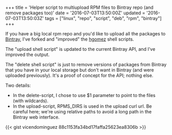 +++
title = 'Helper script to multiupload RPM files to Bintray repo (and remove packages too)'
date = '2016-07-03T13:50:00Z'
updated = '2016-07-03T13:50:03Z'
tags = ["linux", "repo", "script", "deb", "rpm", "bintray"]
+++

If you have a big local rpm repo and you'd like to upload all the packages to [Bintray](https://bintray.com/), I've forked and "improved" the [hgomez](https://github.com/hgomez) shell scripts.

The "upload shell script" is updated to the current Bintray API, and I've improved the output.

The "delete shell script" is just to remove versions of packages from Bintray that you have in your local storage but don't want in Bintray (and were uploaded previously). It's a proof of concept for the API; nothing else.

Two details:
- In the delete-script, I chose to use $1 parameter to point to the files (with wildcards).
- In the upload-script, RPMS_DIRS is used in the upload curl url. Be careful here; we're using relative paths to avoid a long path in the Bintray web interface.

{{< gist vicendominguez 88c1153fa34bd17faffa25623ea8306b >}}
